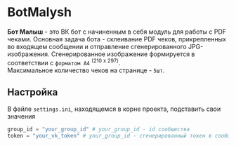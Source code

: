 # BotMalysh
 **Бот Малыш** - это ВК бот с начиненным в себя модуль для работы с PDF чеками.
 Основная задача бота - склеивание PDF чеков, прикрепленных во входящем сообщении и отправление сгенерированного JPG-изображения.
 Сгенерированное изображение формируется в соответствии с `форматом А4` <sup>(210 x 297)</sup>.</br>
 Максимальное количество чеков на странице - `5шт`.
 
## Настройка
 В файле `settings.ini`, находящемся в корне проекта, подставить свои значения
 ```Python
group_id = "your_group_id" # your_group_id - id сообщества
token = "your_vk_token" # your_group_id - сгенерированный токен в сообществе
 ```
